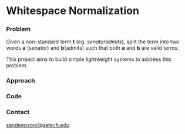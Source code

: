 # Whitespace Normalization

### Problem

Given a non-standard term **t** (eg. _senatoradmits_), split the term into two words **a** (senator) and **b**(admits) such that both **a** and **b** are valid terms. 

This project aims to build simple lightweight systems to address this problem.

### Approach

### Code

### Contact
sandeepsoni@gatech.edu
